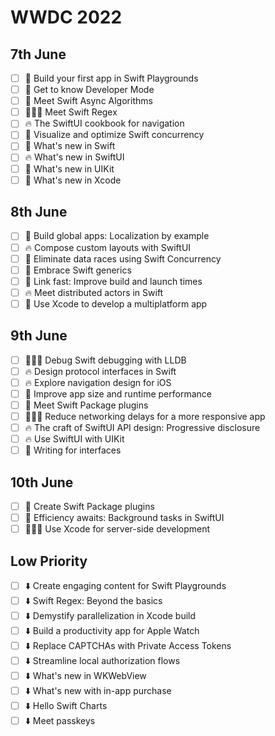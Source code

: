 # WWDC 2022

## 7th June

- [ ] 👀 Build your first app in Swift Playgrounds
- [ ] 👀 Get to know Developer Mode
- [ ] 👀 Meet Swift Async Algorithms
- [ ] 🤷🏻‍♂️ Meet Swift Regex
- [ ] 🔥 The SwiftUI cookbook for navigation
- [ ] 👀 Visualize and optimize Swift concurrency 
- [ ] 👀 What's new in Swift
- [ ] 🔥 What's new in SwiftUI 
- [ ] 👀 What's new in UIKit
- [ ] 👀 What's new in Xcode

## 8th June

- [ ] 👀 Build global apps: Localization by example
- [ ] 🔥 Compose custom layouts with SwiftUI
- [ ] 👀 Eliminate data races using Swift Concurrency
- [ ] 👀 Embrace Swift generics
- [ ] 👀 Link fast: Improve build and launch times 
- [ ] 🔥 Meet distributed actors in Swift
- [ ] 👀 Use Xcode to develop a multiplatform app

## 9th June

- [ ] 🤷🏻‍♂️ Debug Swift debugging with LLDB
- [ ] 🔥 Design protocol interfaces in Swift 
- [ ] 🔥 Explore navigation design for iOS
- [ ] 👀 Improve app size and runtime performance
- [ ] 👀 Meet Swift Package plugins
- [ ] 🤷🏻‍♂️ Reduce networking delays for a more responsive app
- [ ] 🔥 The craft of SwiftUI API design: Progressive disclosure
- [ ] 🔥 Use SwiftUI with UIKit
- [ ] 👀 Writing for interfaces

## 10th June

- [ ] 👀 Create Swift Package plugins
- [ ] 👀 Efficiency awaits: Background tasks in SwiftUI
- [ ] 🤷🏻‍♂️ Use Xcode for server-side development

## Low Priority

- [ ] ⬇️ Create engaging content for Swift Playgrounds
- [ ] ⬇️ Swift Regex: Beyond the basics
- [ ] ⬇️ Demystify parallelization in Xcode build
- [ ] ⬇️ Build a productivity app for Apple Watch
- [ ] ⬇️ Replace CAPTCHAs with Private Access Tokens
- [ ] ⬇️ Streamline local authorization flows
- [ ] ⬇️ What's new in WKWebView
- [ ] ⬇️ What's new with in-app purchase
- [ ] ⬇️ Hello Swift Charts
- [ ] ⬇️ Meet passkeys
